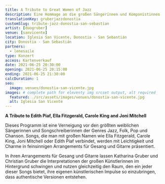 ```yaml
---
title: A Tribute to Great Women of Jazz
description: Eine Hommage an die großen Sängerinnen und Komponistinnen des Jazz, Folk, Pop und Chanson. Konzert in Donostia - San Sebastián
translationKey: gruberjazzdonostia
customSlug: tribute-jazz-donostia-san-sebastian
artist: [duogruber]
venue: [sanvicente]
location: Iglesia San Vicente, Donostia - San Sebastián
city: Donostia - San Sebastián
partners:
  - lenesaile
type: Konzert
access: Kartenverkauf
date: 2021-06-25 20:30:00
opening: 2021-06-25 20:15:00
ending: 2021-06-25 21:30:00
calcDuration: 1
seo:
  image: venues/donostia-san-vicente.jpg
images: # complete path for eleventy img srcset output, alt required
  featured: ./src/assets/images/venues/donostia-san-vicente.jpg
  alt: Iglesia San Vicente
---
```


**A Tribute to Edith Piaf, Ella Fitzgerald, Carole King and Joni Mitchell**

Dieses Programm ist eine Verneigung vor den größten weiblichen Sängerinnen und Songschreiberinnen der Genres Jazz, Folk, Pop und Chanson. Songs, die man mit großen Namen wie Ella Fitzgerald, Carole King, Joni Mitchell oder Edith Piaf verbindet, werden mit Leichtigkeit und Charme in feinsinnigen Arrangements für Gesang und Gitarre präsentiert.

In ihren Arrangements für Gesang und Gitarre lassen Katharina Gruber und Christian Gruber die Interpretationen der großen Künstlerinnen im Hintergrund schwingen und nutzen gleichzeitig den Raum, den ein jeder dieser Songs bietet, ihre eigenen künstlerischen Impulse so einzubringen, dass authentische Versionen entstehen.

